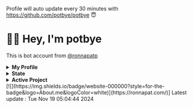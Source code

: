 
Profile will auto update every 30 minutes with https://github.com/potbye/potbye 😇
# 👋🏻 Hey, I'm potbye

This is bot account from [@ronnapatp](https://github.com/ronnapatp)

<details><summary><strong>My Profile</strong></summary>
## Profile
- I have 31 followers.
- I follow 53 people.
</details>
<details><summary><strong>State</strong></summary>
## State
[![wakatime](https://wakatime.com/badge/user/b083581b-d8a5-4ab4-a887-a768e082ff97.svg)](https://wakatime.com/@b083581b-d8a5-4ab4-a887-a768e082ff97)
[![Languages](https://github-readme-stats.vercel.app/api/top-langs/?username=ronnapatp&layout=compact&langs_count=10&hide_border=true&custom_title=Languages&bg_color=00000000)](https://github.com/ronnapatp)
</details>
<details><summary><strong>Active Project</strong></summary>
## Active Project
- [ronnapat.com](https://github.com/ronnapatp/ronnapat.com)
- [Diswitch](https://github.com/theronnapat/diswitch)
- [Garden](https://github.com/ronnapatp/garden)
- [Twitter bot](https://github.com/ronnapatp/twitter-bot)
- [Autogacha](https://github.com/ronnapatp/autogacha)
- [Profile updater](https://github.com/ronnapatp/ronnapatp)
- [Kumi The Chubby Bear](https://github.com/kumithechubbybear)
</details>
[![](https://img.shields.io/badge/website-000000?style=for-the-badge&logo=About.me&logoColor=white)](https://ronnapat.com/)]
Latest update : Tue Nov 19 05:04:44 2024
